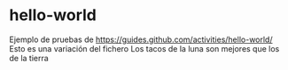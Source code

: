 # hello-world
Ejemplo de pruebas de https://guides.github.com/activities/hello-world/
Esto es una variación del fichero
Los tacos de la luna son mejores que los de la tierra
